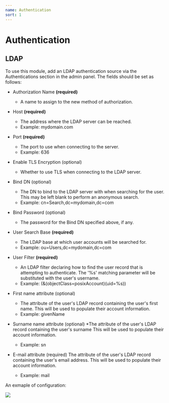 ```yaml
---
name: Authentication
sort: 1
---
```


# Authentication

## LDAP

To use this module, add an LDAP authentication source via the Authentications
section in the admin panel. The fields should be set as follows:

* Authorization Name **(required)**
    * A name to assign to the new method of authorization.

* Host **(required)**
    * The address where the LDAP server can be reached.
    * Example: mydomain.com

* Port **(required)**
    * The port to use when connecting to the server.
    * Example: 636

* Enable TLS Encryption (optional)
    * Whether to use TLS when connecting to the LDAP server.

* Bind DN (optional)
    * The DN to bind to the LDAP server with when searching for the user.
    This may be left blank to perform an anonymous search.
    * Example: cn=Search,dc=mydomain,dc=com

* Bind Password (optional)
    * The password for the Bind DN specified above, if any.

* User Search Base **(required)**
    * The LDAP base at which user accounts will be searched for.
    * Example: ou=Users,dc=mydomain,dc=com

* User Filter **(required)**
    * An LDAP filter declaring how to find the user record that is attempting
    to authenticate. The '%s' matching parameter will be substituted with
    the user's username.
    * Example: (&(objectClass=posixAccount)(uid=%s))

* First name attribute (optional)
    * The attribute of the user's LDAP record containing the user's first
    name. This will be used to populate their account information.
    * Example: givenName

* Surname name attribute (optional)
    *The attribute of the user's LDAP record containing the user's surname
    This will be used to populate their account information.
    * Example: sn

* E-mail attribute (required)
    The attribute of the user's LDAP record containing the user's email
    address. This will be used to populate their account information.
    * Example: mail

An exmaple of configuration:

![](/docs/images/ldap_example.png)